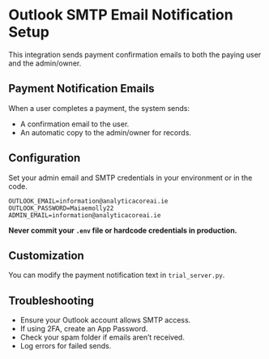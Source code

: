 # Outlook SMTP Email Notification Setup

This integration sends payment confirmation emails to both the paying user and the admin/owner.

## Payment Notification Emails

When a user completes a payment, the system sends:
- A confirmation email to the user.
- An automatic copy to the admin/owner for records.

## Configuration

Set your admin email and SMTP credentials in your environment or in the code.
```
OUTLOOK_EMAIL=information@analyticacoreai.ie
OUTLOOK_PASSWORD=Maiaemolly22
ADMIN_EMAIL=information@analyticacoreai.ie
```
**Never commit your `.env` file or hardcode credentials in production.**

## Customization

You can modify the payment notification text in `trial_server.py`.

## Troubleshooting

- Ensure your Outlook account allows SMTP access.
- If using 2FA, create an App Password.
- Check your spam folder if emails aren’t received.
- Log errors for failed sends.